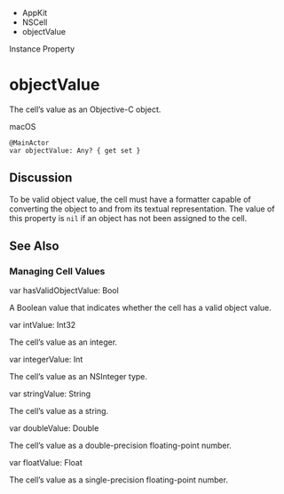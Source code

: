 

- AppKit
- NSCell
-  objectValue 

Instance Property

# objectValue

The cell’s value as an Objective-C object.

macOS

``` source
@MainActor
var objectValue: Any? { get set }
```

## Discussion

To be valid object value, the cell must have a formatter capable of converting the object to and from its textual representation. The value of this property is `nil` if an object has not been assigned to the cell.

## See Also

### Managing Cell Values

var hasValidObjectValue: Bool

A Boolean value that indicates whether the cell has a valid object value.

var intValue: Int32

The cell’s value as an integer.

var integerValue: Int

The cell’s value as an NSInteger type.

var stringValue: String

The cell’s value as a string.

var doubleValue: Double

The cell’s value as a double-precision floating-point number.

var floatValue: Float

The cell’s value as a single-precision floating-point number.

